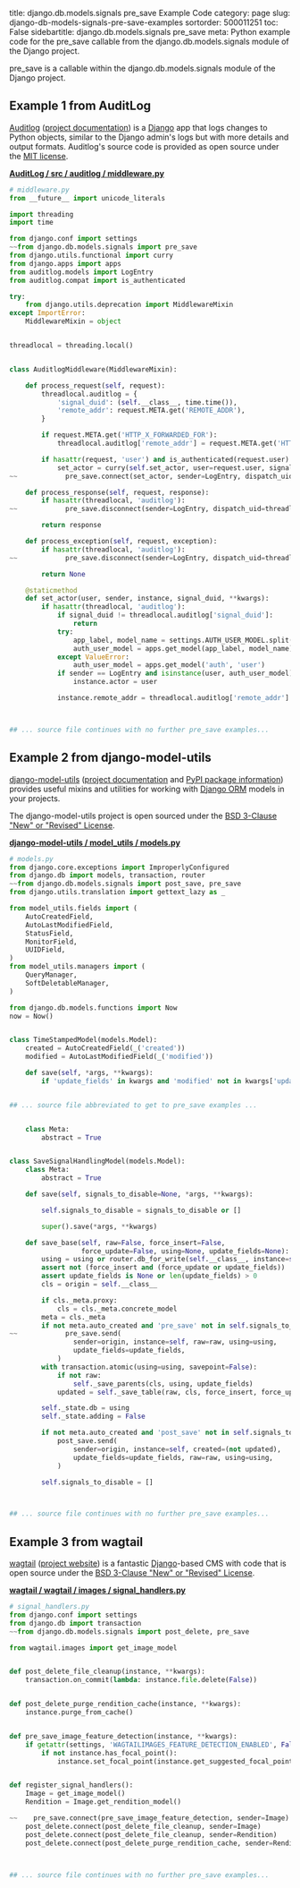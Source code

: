 title: django.db.models.signals pre_save Example Code
category: page
slug: django-db-models-signals-pre-save-examples
sortorder: 500011251
toc: False
sidebartitle: django.db.models.signals pre_save
meta: Python example code for the pre_save callable from the django.db.models.signals module of the Django project.


pre_save is a callable within the django.db.models.signals module of the Django project.


## Example 1 from AuditLog
[Auditlog](https://github.com/jjkester/django-auditlog)
([project documentation](https://django-auditlog.readthedocs.io/en/latest/))
is a [Django](/django.html) app that logs changes to Python objects,
similar to the Django admin's logs but with more details and
output formats. Auditlog's source code is provided as open source under the
[MIT license](https://github.com/jjkester/django-auditlog/blob/master/LICENSE).

[**AuditLog / src / auditlog / middleware.py**](https://github.com/jjkester/django-auditlog/blob/master/src/auditlog/middleware.py)

```python
# middleware.py
from __future__ import unicode_literals

import threading
import time

from django.conf import settings
~~from django.db.models.signals import pre_save
from django.utils.functional import curry
from django.apps import apps
from auditlog.models import LogEntry
from auditlog.compat import is_authenticated

try:
    from django.utils.deprecation import MiddlewareMixin
except ImportError:
    MiddlewareMixin = object


threadlocal = threading.local()


class AuditlogMiddleware(MiddlewareMixin):

    def process_request(self, request):
        threadlocal.auditlog = {
            'signal_duid': (self.__class__, time.time()),
            'remote_addr': request.META.get('REMOTE_ADDR'),
        }

        if request.META.get('HTTP_X_FORWARDED_FOR'):
            threadlocal.auditlog['remote_addr'] = request.META.get('HTTP_X_FORWARDED_FOR').split(',')[0]

        if hasattr(request, 'user') and is_authenticated(request.user):
            set_actor = curry(self.set_actor, user=request.user, signal_duid=threadlocal.auditlog['signal_duid'])
~~            pre_save.connect(set_actor, sender=LogEntry, dispatch_uid=threadlocal.auditlog['signal_duid'], weak=False)

    def process_response(self, request, response):
        if hasattr(threadlocal, 'auditlog'):
~~            pre_save.disconnect(sender=LogEntry, dispatch_uid=threadlocal.auditlog['signal_duid'])

        return response

    def process_exception(self, request, exception):
        if hasattr(threadlocal, 'auditlog'):
~~            pre_save.disconnect(sender=LogEntry, dispatch_uid=threadlocal.auditlog['signal_duid'])

        return None

    @staticmethod
    def set_actor(user, sender, instance, signal_duid, **kwargs):
        if hasattr(threadlocal, 'auditlog'):
            if signal_duid != threadlocal.auditlog['signal_duid']:
                return
            try:
                app_label, model_name = settings.AUTH_USER_MODEL.split('.')
                auth_user_model = apps.get_model(app_label, model_name)
            except ValueError:
                auth_user_model = apps.get_model('auth', 'user')
            if sender == LogEntry and isinstance(user, auth_user_model) and instance.actor is None:
                instance.actor = user

            instance.remote_addr = threadlocal.auditlog['remote_addr']



## ... source file continues with no further pre_save examples...

```


## Example 2 from django-model-utils
[django-model-utils](https://github.com/jazzband/django-model-utils)
([project documentation](https://django-model-utils.readthedocs.io/en/latest/)
and
[PyPI package information](https://pypi.org/project/django-model-utils/))
provides useful mixins and utilities for working with
[Django ORM](/django-orm.html) models in your projects.

The django-model-utils project is open sourced under the
[BSD 3-Clause "New" or "Revised" License](https://github.com/jazzband/django-model-utils/blob/master/LICENSE.txt).

[**django-model-utils / model_utils / models.py**](https://github.com/jazzband/django-model-utils/blob/master/model_utils/./models.py)

```python
# models.py
from django.core.exceptions import ImproperlyConfigured
from django.db import models, transaction, router
~~from django.db.models.signals import post_save, pre_save
from django.utils.translation import gettext_lazy as _

from model_utils.fields import (
    AutoCreatedField,
    AutoLastModifiedField,
    StatusField,
    MonitorField,
    UUIDField,
)
from model_utils.managers import (
    QueryManager,
    SoftDeletableManager,
)

from django.db.models.functions import Now
now = Now()


class TimeStampedModel(models.Model):
    created = AutoCreatedField(_('created'))
    modified = AutoLastModifiedField(_('modified'))

    def save(self, *args, **kwargs):
        if 'update_fields' in kwargs and 'modified' not in kwargs['update_fields']:


## ... source file abbreviated to get to pre_save examples ...


    class Meta:
        abstract = True


class SaveSignalHandlingModel(models.Model):
    class Meta:
        abstract = True

    def save(self, signals_to_disable=None, *args, **kwargs):

        self.signals_to_disable = signals_to_disable or []

        super().save(*args, **kwargs)

    def save_base(self, raw=False, force_insert=False,
                  force_update=False, using=None, update_fields=None):
        using = using or router.db_for_write(self.__class__, instance=self)
        assert not (force_insert and (force_update or update_fields))
        assert update_fields is None or len(update_fields) > 0
        cls = origin = self.__class__

        if cls._meta.proxy:
            cls = cls._meta.concrete_model
        meta = cls._meta
        if not meta.auto_created and 'pre_save' not in self.signals_to_disable:
~~            pre_save.send(
                sender=origin, instance=self, raw=raw, using=using,
                update_fields=update_fields,
            )
        with transaction.atomic(using=using, savepoint=False):
            if not raw:
                self._save_parents(cls, using, update_fields)
            updated = self._save_table(raw, cls, force_insert, force_update, using, update_fields)

        self._state.db = using
        self._state.adding = False

        if not meta.auto_created and 'post_save' not in self.signals_to_disable:
            post_save.send(
                sender=origin, instance=self, created=(not updated),
                update_fields=update_fields, raw=raw, using=using,
            )

        self.signals_to_disable = []



## ... source file continues with no further pre_save examples...

```


## Example 3 from wagtail
[wagtail](https://github.com/wagtail/wagtail)
([project website](https://wagtail.io/)) is a fantastic
[Django](/django.html)-based CMS with code that is open source
under the
[BSD 3-Clause "New" or "Revised" License](https://github.com/wagtail/wagtail/blob/master/LICENSE).

[**wagtail / wagtail / images / signal_handlers.py**](https://github.com/wagtail/wagtail/blob/master/wagtail/images/signal_handlers.py)

```python
# signal_handlers.py
from django.conf import settings
from django.db import transaction
~~from django.db.models.signals import post_delete, pre_save

from wagtail.images import get_image_model


def post_delete_file_cleanup(instance, **kwargs):
    transaction.on_commit(lambda: instance.file.delete(False))


def post_delete_purge_rendition_cache(instance, **kwargs):
    instance.purge_from_cache()


def pre_save_image_feature_detection(instance, **kwargs):
    if getattr(settings, 'WAGTAILIMAGES_FEATURE_DETECTION_ENABLED', False):
        if not instance.has_focal_point():
            instance.set_focal_point(instance.get_suggested_focal_point())


def register_signal_handlers():
    Image = get_image_model()
    Rendition = Image.get_rendition_model()

~~    pre_save.connect(pre_save_image_feature_detection, sender=Image)
    post_delete.connect(post_delete_file_cleanup, sender=Image)
    post_delete.connect(post_delete_file_cleanup, sender=Rendition)
    post_delete.connect(post_delete_purge_rendition_cache, sender=Rendition)



## ... source file continues with no further pre_save examples...

```

